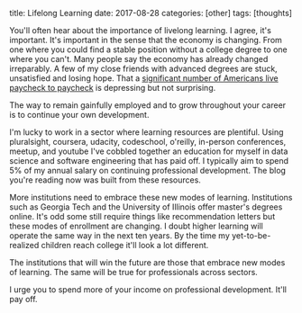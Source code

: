 title: Lifelong Learning
date: 2017-08-28
categories: [other]
tags: [thoughts]

You'll often hear about the importance of livelong learning. I agree, it's important. It's important in the sense that the economy is changing. From one where you could find a stable position without a college degree to one where you can't. Many people say the economy has already changed irreparably. A few of my close friends with advanced degrees are stuck, unsatisfied and losing hope. That a [significant number of Americans live paycheck to paycheck][1] is depressing but not surprising.

The way to remain gainfully employed and to grow throughout your career is to continue your own development.

I'm lucky to work in a sector where learning resources are plentiful. Using pluralsight, coursera, udacity, codeschool, o'reilly, in-person conferences, meetup, and youtube I've cobbled together an education for myself in data science and software engineering that has paid off. I typically aim to spend 5% of my annual salary on continuing professional development. The blog you're reading now was built from these resources.

More institutions need to embrace these new modes of learning. Institutions such as Georgia Tech and the University of Illinois offer master's degrees online. It's odd some still require things like recommendation letters  but these modes of enrollment are changing. I doubt higher learning will operate the same way in the next ten years. By the time my yet-to-be-realized children reach college it'll look a lot different.

The institutions that will win the future are those that embrace new modes of learning. The same will be true for professionals across sectors.

I urge you to spend more of your income on professional development. It'll pay off.

[1]: https://www.cnbc.com/2017/08/24/most-americans-live-paycheck-to-paycheck.html



